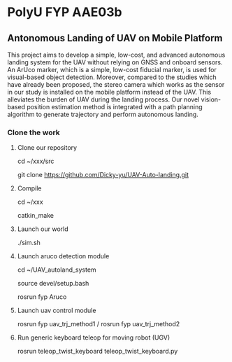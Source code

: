 # PolyU FYP AAE03b

## Antonomous Landing of UAV on Mobile Platform

This project aims to develop a simple, low-cost, and advanced autonomous landing system for the UAV without relying on GNSS and onboard sensors. An ArUco marker, which is a simple, low-cost fiducial marker, is used for visual-based object detection. Moreover, compared to the studies which have already been proposed, the stereo camera which works as the sensor in our study is installed on the mobile platform instead of the UAV. This alleviates the burden of UAV during the landing process. Our novel vision-based position estimation method is integrated with a path planning algorithm to generate trajectory and perform autonomous landing.


### Clone the work
1. Clone our repository

   cd ~/xxx/src

   git clone https://github.com/Dicky-yu/UAV-Auto-landing.git

2. Compile

   cd ~/xxx

   catkin_make

3. Launch our world

   ./sim.sh
   
4. Launch aruco detection module

   cd ~/UAV_autoland_system
   
   source devel/setup.bash
   
   rosrun fyp Aruco
   
5. Launch uav control module
   
   rosrun fyp uav_trj_method1 / rosrun fyp uav_trj_method2
   
6. Run generic keyboard teleop for moving robot (UGV)
   
   rosrun teleop_twist_keyboard teleop_twist_keyboard.py

